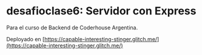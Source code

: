 # desafioclase6: Servidor con Express

Para el curso de Backend de Coderhouse Argentina.

Deployado en [https://capable-interesting-stinger.glitch.me/](https://capable-interesting-stinger.glitch.me/)
